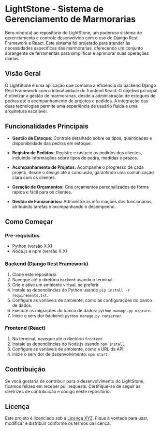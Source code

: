 # LightStone - Sistema de Gerenciamento de Marmorarias

Bem-vindo(a) ao repositório do LightStone, um poderoso sistema de gerenciamento e controle desenvolvido com o uso do Django Rest Framework e React. Este sistema foi projetado para atender às necessidades específicas das marmorarias, oferecendo um conjunto abrangente de ferramentas para simplificar e aprimorar suas operações diárias.

## Visão Geral

O LightStone é uma aplicação que combina a eficiência do backend Django Rest Framework com a interatividade do frontend React. O objetivo principal é otimizar a gestão de marmorarias, desde a administração de estoques de pedras até o acompanhamento de projetos e pedidos. A integração das duas tecnologias permite uma experiência de usuário fluida e uma arquitetura escalável.

## Funcionalidades Principais

- **Gestão de Estoque:** Controle detalhado sobre os tipos, quantidades e disponibilidade das pedras em estoque.

- **Registro de Pedidos:** Registre e rastreie os pedidos dos clientes, incluindo informações sobre tipos de pedra, medidas e prazos.

- **Acompanhamento de Projetos:** Acompanhe o progresso de cada projeto, desde o design até a conclusão, garantindo uma comunicação clara com os clientes.

- **Geração de Orçamentos:** Crie orçamentos personalizados de forma rápida e fácil para os clientes.

- **Gestão de Funcionários:** Administre as informações dos funcionários, atribuindo tarefas e acompanhando o desempenho.

## Como Começar

### Pré-requisitos

- Python (versão X.X)
- Node.js e npm (versão X.X)

### Backend (Django Rest Framework)

1. Clone este repositório.
2. Navegue até o diretório `backend` usando o terminal.
3. Crie e ative um ambiente virtual, se preferir.
4. Instale as dependências do Python usando `pip install -r requirements.txt`.
5. Configure as variáveis de ambiente, como as configurações do banco de dados.
6. Execute as migrações do banco de dados: `python manage.py migrate`.
7. Inicie o servidor backend: `python manage.py runserver`.

### Frontend (React)

1. No terminal, navegue até o diretório `frontend`.
2. Instale as dependências do Node.js usando `npm install`.
3. Configure as variáveis de ambiente, como a URL da API.
4. Inicie o servidor de desenvolvimento: `npm start`.

## Contribuição

Se você gostaria de contribuir para o desenvolvimento do LightStone, ficamos felizes em receber pull requests. Certifique-se de seguir as diretrizes de contribuição e código neste repositório.

## Licença

Este projeto é licenciado sob a [Licença XYZ](link-para-licenca). Fique à vontade para usar, modificar e distribuir conforme os termos da licença.